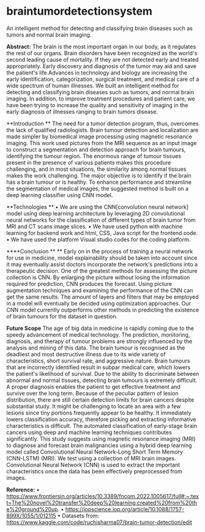 # braintumordetectionsystem
An intelligent method for detecting and classifying brain diseases such as tumors and normal brain imaging.


**Abstract:** 
The brain is the most important organ in our body, as it regulates the rest of our organs. Brain disorders have been recognized as the world's second leading cause of mortality. If they are not detected early and treated appropriately. Early discovery and diagnosis of the tumor may aid and save the patient's life.Advances in technology and biology are increasing the early identification, categorization, surgical treatment, and medical care of a wide spectrum of human illnesses. We built an intelligent method for detecting and classifying brain diseases such as tumors, and normal brain imaging. In addition, to improve treatment procedures and patient care, we have been trying to increase the quality and sensitivity of imaging in the early diagnosis of illnesses ranging to brain tumors disease.


**Introduction  **
The need for a tumor detection program, thus, overcomes the lack of qualified radiologists. Brain tumour detection and localization are made simpler by biomedical image processing using magnetic resonance imaging. This work used pictures from the MRI sequence as an input image to construct a segmentation and detection approach for brain tumours, identifying the tumour region. The enormous range of tumour tissues present in the presence of various patients makes this procedure challenging, and in most situations, the similarity among normal tissues makes the work challenging. The major objective is to identify if the brain has a brain tumour or is healthy.
To enhance performance and streamline the segmentation of medical images, the suggested method is built on a deep learning classifier using CNN model.


**Technologies **
•	We are using the CNN[convolution neural network] model using deep learning architecture by leveraging 2D convolutional neural networks for the classification of different types of brain tumor from MRI and CT scans image slices.
•	We have used python with machine learning for backend work and html, CSS, Java script for the frontend code.
•	We have used the platform Visual studio codes for the coding platform.  
 
****Conclusion ** **
Early on in the process of training a neural network for use in medicine, model explainability should be taken into account since it may eventually assist doctors incorporate the network's predictions into a therapeutic decision. One of the greatest methods for assessing the picture collection is CNN. By enlarging the picture without losing the information required for prediction, CNN produces the forecast. Using picture augmentation techniques and examining the performance of the CNN can get the same results. The amount of layers and filters that may be employed in a model will eventually be decided using optimization approaches. Our CNN model currently outperforms other methods in predicting the existence of brain tumours for the dataset in question.
 
**Future Scope** 
The age of big data in medicine is rapidly coming due to the speedy advancement of medical technology. The prediction, monitoring, diagnosis, and therapy of tumour problems are strongly influenced by the analysis and mining of this data. The brain tumour is recognised as the deadliest and most destructive illness due to its wide variety of characteristics, short survival rate, and aggressive nature. Brain tumours that are incorrectly identified result in subpar medical care, which lowers the patient's likelihood of survival. Due to the ability to discriminate between abnormal and normal tissues, detecting brain tumours is extremely difficult. A proper diagnosis enables the patient to get effective treatment and survive over the long term.
Because of the peculiar pattern of lesion distribution, there are still certain detection limits for brain cancers despite substantial study. It might be challenging to locate an area with a few lesions since tiny portions frequently appear to be healthy. It immediately lowers classification accuracy, therefore picking and extracting informative characteristics is difficult. The automated classification of early-stage brain cancers using deep and machine learning techniques contributes significantly. This study suggests using magnetic resonance imaging (MRI) to diagnose and forecast brain malignancies using a hybrid deep learning model called Convolutional Neural Network-Long Short Term Memory (CNN-LSTM) (MRI). We test using a collection of MRI brain images. Convolutional Neural Network (CNN) is used to extract the important characteristics once the data has been effectively preprocessed from images.

**Reference:** 
•	https://www.frontiersin.org/articles/10.3389/fncom.2022.1005617/full#:~:text=The%20novel%20transfer%20deep%20learning,created%20from%20the%20ground%20up.
•	https://iopscience.iop.org/article/10.1088/1757-899X/1055/1/012115
•	Datasets from: https://www.kaggle.com/code/ruchisharma07/brain-tumor-detection/edit




